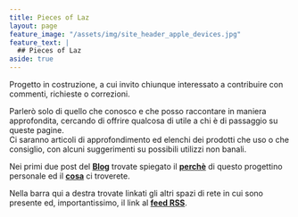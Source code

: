 ```yaml
---
title: Pieces of Laz
layout: page
feature_image: "/assets/img/site_header_apple_devices.jpg"
feature_text: |
  ## Pieces of Laz
aside: true
---
```


Progetto in costruzione, a cui invito chiunque interessato a contribuire con commenti, richieste o correzioni.

Parlerò solo di quello che conosco e che posso raccontare in maniera approfondita, cercando di offrire qualcosa di utile a chi è di passaggio su queste pagine.\
Ci saranno articoli di approfondimento ed elenchi dei prodotti che uso o che consiglio, con alcuni suggerimenti su possibili utilizzi non banali.

Nei primi due post del **[Blog](/blog)** trovate spiegato il **[perchè](/blog/2019/01/23/blog-perche)** di questo progettino personale ed il **[cosa](/blog/2019/02/02/blog-cosa)** ci troverete.

Nella barra qui a destra trovate linkati gli altri spazi di rete in cui sono presente ed, importantissimo, il link al **[feed RSS](/feed.xml)**.

[//]: # (aggiornare link al post del cosa)
